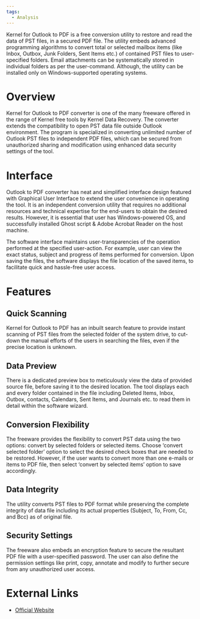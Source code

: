 ```yaml
---
tags:
  - Analysis
---
```

Kernel for Outlook to PDF is a free conversion utility to restore and
read the data of PST files, in a secured PDF file. The utility embeds
advanced programming algorithms to convert total or selected mailbox
items (like Inbox, Outbox, Junk Folders, Sent Items etc.) of contained
PST files to user-specified folders. Email attachments can be
systematically stored in individual folders as per the user-command.
Although, the utility can be installed only on Windows-supported
operating systems.

# Overview

Kernel for Outlook to PDF converter is one of the many freeware offered
in the range of Kernel free tools by Kernel Data Recovery. The converter
extends the compatibility to open PST data file outside Outlook
environment. The program is specialized in converting unlimited number
of Outlook PST files to independent PDF files, which can be secured from
unauthorized sharing and modification using enhanced data security
settings of the tool.

# Interface

Outlook to PDF converter has neat and simplified interface design
featured with Graphical User Interface to extend the user convenience in
operating the tool. It is an independent conversion utility that
requires no additional resources and technical expertise for the
end-users to obtain the desired results. However, it is essential that
user has Windows-powered OS, and successfully installed Ghost script &
Adobe Acrobat Reader on the host machine.

The software interface maintains user-transparencies of the operation
performed at the specified user-action. For example, user can view the
exact status, subject and progress of items performed for conversion.
Upon saving the files, the software displays the file location of the
saved items, to facilitate quick and hassle-free user access.

# Features

## Quick Scanning

Kernel for Outlook to PDF has an inbuilt search feature to provide
instant scanning of PST files from the selected folder of the system
drive, to cut-down the manual efforts of the users in searching the
files, even if the precise location is unknown.

## Data Preview

There is a dedicated preview box to meticulously view the data of
provided source file, before saving it to the desired location. The tool
displays each and every folder contained in the file including Deleted
Items, Inbox, Outbox, contacts, Calendars, Sent Items, and Journals etc.
to read them in detail within the software wizard.

## Conversion Flexibility

The freeware provides the flexibility to convert PST data using the two
options: convert by selected folders or selected items. Choose ‘convert
selected folder’ option to select the desired check boxes that are
needed to be restored. However, if the user wants to convert more than
one e-mails or items to PDF file, then select ‘convert by selected
items’ option to save accordingly.

## Data Integrity

The utility converts PST files to PDF format while preserving the
complete integrity of data file including its actual properties
(Subject, To, From, Cc, and Bcc) as of original file.

## Security Settings

The freeware also embeds an encryption feature to secure the resultant
PDF file with a user-specified password. The user can also define the
permission settings like print, copy, annotate and modify to further
secure from any unauthorized user access.

# External Links

* [Official Website](https://www.nucleustechnologies.com/)
